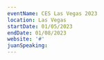 ```yaml
---
eventName: CES Las Vegas 2023
location: Las Vegas
startDate: 01/05/2023
endDate: 01/08/2023
website: '#'
juanSpeaking: 
---
```

